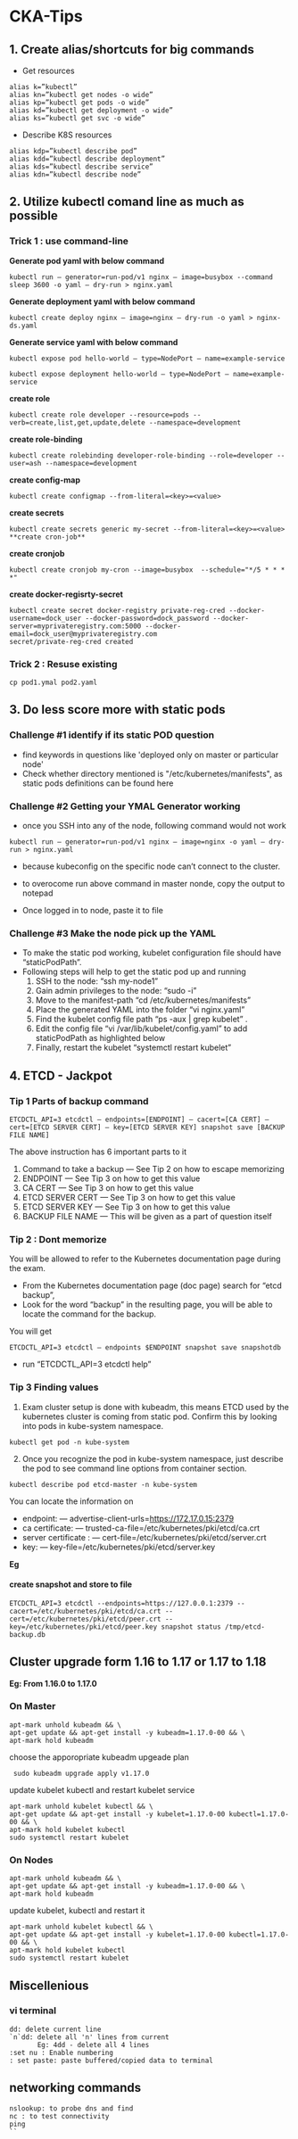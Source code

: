 # CKA-Tips

## 1. Create alias/shortcuts for big commands

* Get resources
```
alias k=”kubectl”
alias kn=”kubectl get nodes -o wide”
alias kp=”kubectl get pods -o wide”
alias kd=”kubectl get deployment -o wide”
alias ks=”kubectl get svc -o wide”
```

* Describe K8S resources
```
alias kdp=”kubectl describe pod”
alias kdd=”kubectl describe deployment”
alias kds=”kubectl describe service”
alias kdn=”kubectl describe node”
```

## 2. Utilize kubectl comand line as much as possible

### Trick 1 : use command-line

**Generate pod yaml with below command**
```
kubectl run — generator=run-pod/v1 nginx — image=busybox --command sleep 3600 -o yaml — dry-run > nginx.yaml
```
**Generate deployment yaml with below command**
```
kubectl create deploy nginx — image=nginx — dry-run -o yaml > nginx-ds.yaml
```

**Generate service yaml with below command**
```
kubectl expose pod hello-world — type=NodePort — name=example-service

kubectl expose deployment hello-world — type=NodePort — name=example-service
```
**create role**
```
kubectl create role developer --resource=pods --verb=create,list,get,update,delete --namespace=development
```
**create role-binding**
```
kubectl create rolebinding developer-role-binding --role=developer --user=ash --namespace=development
```

**create config-map**

```
kubectl create configmap --from-literal=<key>=<value>
```

**create secrets**
```
kubectl create secrets generic my-secret --from-literal=<key>=<value>
**create cron-job**
```
**create cronjob**
```
kubectl create cronjob my-cron --image=busybox  --schedule="*/5 * * * *"
```
**create docker-regisrty-secret**
```
kubectl create secret docker-registry private-reg-cred --docker-username=dock_user --docker-password=dock_password --docker-server=myprivateregistry.com:5000 --docker-email=dock_user@myprivateregistry.com
secret/private-reg-cred created
```
### Trick 2 : Resuse existing
```
cp pod1.ymal pod2.yaml
```

## 3. Do less score more with static pods

### Challenge #1 identify if its static POD question

* find keywords in questions like 'deployed only on master or particular node'
* Check whether directory mentioned is "/etc/kubernetes/manifests", as static pods definitions can be found here

### Challenge #2 Getting your YMAL Generator working

* once you SSH into any of the node, following command would not work
```
kubectl run — generator=run-pod/v1 nginx — image=nginx -o yaml — dry-run > nginx.yaml
```
* because kubeconfig on the specific node can’t connect to the cluster. 

* to overocome run above command in master nonde, copy the output to notepad
* Once logged in to node, paste it to file 

### Challenge #3  Make the node pick up the YAML

* To make the static pod working, kubelet configuration file should have “staticPodPath”. 
* Following steps will help to get the static pod up and running
  1. SSH to the node: “ssh my-node1”
  2. Gain admin privileges to the node: “sudo -i”
  3. Move to the manifest-path “cd /etc/kubernetes/manifests”
  4. Place the generated YAML into the folder “vi nginx.yaml”
  5. Find the kubelet config file path “ps -aux | grep kubelet” . 
  6. Edit the config file “vi /var/lib/kubelet/config.yaml” to add staticPodPath as highlighted below 
  7. Finally, restart the kubelet “systemctl restart kubelet”
   
## 4. ETCD - Jackpot
### Tip 1 Parts of backup command

```
ETCDCTL_API=3 etcdctl — endpoints=[ENDPOINT] — cacert=[CA CERT] — cert=[ETCD SERVER CERT] — key=[ETCD SERVER KEY] snapshot save [BACKUP FILE NAME]
```

The above instruction has 6 important parts to it
1. Command to take a backup — See Tip 2 on how to escape memorizing
2. ENDPOINT — See Tip 3 on how to get this value
3. CA CERT — See Tip 3 on how to get this value
4. ETCD SERVER CERT — See Tip 3 on how to get this value
5. ETCD SERVER KEY — See Tip 3 on how to get this value
6. BACKUP FILE NAME — This will be given as a part of question itself

### Tip 2 : Dont memorize

You will be allowed to refer to the Kubernetes documentation page during the exam. 
* From the Kubernetes documentation page (doc page) search for “etcd backup”,
* Look for the word “backup” in the resulting page, you will be able to locate the command for the backup.

You will get 
```
ETCDCTL_API=3 etcdctl — endpoints $ENDPOINT snapshot save snapshotdb
```
* run “ETCDCTL_API=3 etcdctl help” 



### Tip 3 Finding values

1. Exam cluster setup is done with kubeadm, this means ETCD used by the kubernetes cluster is coming from static pod. Confirm this by looking into pods in kube-system namespace.

```
kubectl get pod -n kube-system
```

2. Once you recognize the pod in kube-system namespace, just describe the pod to see command line options from container section.
```
kubectl describe pod etcd-master -n kube-system
```
You can locate the information on
* endpoint: — advertise-client-urls=https://172.17.0.15:2379
* ca certificate: — trusted-ca-file=/etc/kubernetes/pki/etcd/ca.crt
* server certificate : — cert-file=/etc/kubernetes/pki/etcd/server.crt
* key: — key-file=/etc/kubernetes/pki/etcd/server.key

**Eg**
#### create snapshot and store to file
```
ETCDCTL_API=3 etcdctl --endpoints=https://127.0.0.1:2379 --cacert=/etc/kubernetes/pki/etcd/ca.crt --cert=/etc/kubernetes/pki/etcd/peer.crt --key=/etc/kubernetes/pki/etcd/peer.key snapshot status /tmp/etcd-backup.db
```

## Cluster upgrade form 1.16 to 1.17 or 1.17 to 1.18

**Eg: From 1.16.0 to 1.17.0**
### On Master
```
apt-mark unhold kubeadm && \
apt-get update && apt-get install -y kubeadm=1.17.0-00 && \
apt-mark hold kubeadm
```
choose the apporopriate kubeadm upgeade plan
```
 sudo kubeadm upgrade apply v1.17.0
 ```
 update kubelet kubectl and restart kubelet service
 ```
apt-mark unhold kubelet kubectl && \
apt-get update && apt-get install -y kubelet=1.17.0-00 kubectl=1.17.0-00 && \
 apt-mark hold kubelet kubectl
sudo systemctl restart kubelet
```

### On Nodes
```
apt-mark unhold kubeadm && \
apt-get update && apt-get install -y kubeadm=1.17.0-00 && \
apt-mark hold kubeadm
```

update kubelet, kubectl and restart it

```
apt-mark unhold kubelet kubectl && \
apt-get update && apt-get install -y kubelet=1.17.0-00 kubectl=1.17.0-00 && \
apt-mark hold kubelet kubectl
sudo systemctl restart kubelet
```

## Miscellenious

### vi terminal 
```
dd: delete current line
`n`dd: delete all 'n' lines from current
       Eg: 4dd - delete all 4 lines
:set nu : Enable numbering
: set paste: paste buffered/copied data to terminal
```

## networking commands
```
nslookup: to probe dns and find 
nc : to test connectivity
ping 
``
